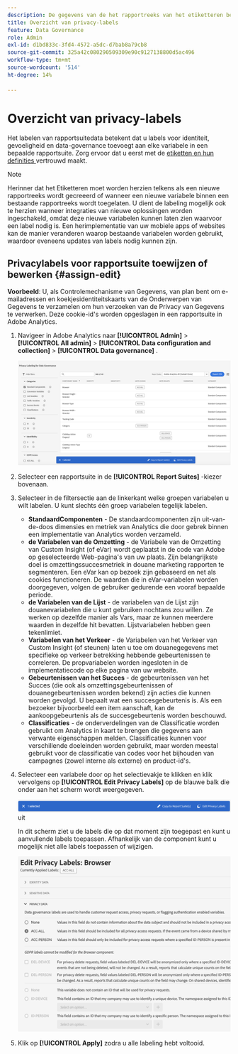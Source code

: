 ```yaml
---
description: De gegevens van de het rapportreeks van het etiketteren betekent dat u identiteit, gevoeligheid, en de etiketten van het gegevensbeheer aan elke variabele in een bepaalde rapportreeks toewijst.
title: Overzicht van privacy-labels
feature: Data Governance
role: Admin
exl-id: d1bd833c-3fd4-4572-a5dc-d7bab8a79cb8
source-git-commit: 325a42c080290509309e90c9127138800d5ac496
workflow-type: tm+mt
source-wordcount: '514'
ht-degree: 14%

---
```


# Overzicht van privacy-labels

Het labelen van rapportsuitedata betekent dat u labels voor identiteit, gevoeligheid en data-governance toevoegt aan elke variabele in een bepaalde rapportsuite. Zorg ervoor dat u eerst met de [ etiketten en hun definities ](/help/admin/tools/privacy-labeling/labels.md) vertrouwd maakt.

>[!NOTE]
>
>Herinner dat het Etiketteren moet worden herzien telkens als een nieuwe rapportreeks wordt gecreeerd of wanneer een nieuwe variabele binnen een bestaande rapportreeks wordt toegelaten. U dient de labeling mogelijk ook te herzien wanneer integraties van nieuwe oplossingen worden ingeschakeld, omdat deze nieuwe variabelen kunnen laten zien waarvoor een label nodig is. Een herimplementatie van uw mobiele apps of websites kan de manier veranderen waarop bestaande variabelen worden gebruikt, waardoor eveneens updates van labels nodig kunnen zijn.

## Privacylabels voor rapportsuite toewijzen of bewerken {#assign-edit}

**Voorbeeld**: U, als Controlemechanisme van Gegevens, van plan bent om e-mailadressen en koekjesidentiteitskaarts van de Onderwerpen van Gegevens te verzamelen om hun verzoeken van de Privacy van Gegevens te verwerken. Deze cookie-id&#39;s worden opgeslagen in een rapportsuite in Adobe Analytics.

1. Navigeer in Adobe Analytics naar **[!UICONTROL Admin]** > **[!UICONTROL All admin]** > **[!UICONTROL Data configuration and collection]** > **[!UICONTROL Data governance]** .

   ![ het etiketteren van de Privacy ](assets/privacy_rs_settings.png)

1. Selecteer een rapportsuite in de **[!UICONTROL Report Suites]** -kiezer bovenaan.

1. Selecteer in de filtersectie aan de linkerkant welke groepen variabelen u wilt labelen. U kunt slechts één groep variabelen tegelijk labelen.

   * **StandaardComponenten** - De standaardcomponenten zijn uit-van-de-doos dimensies en metriek van Analytics die door gebrek binnen een implementatie van Analytics worden verzameld.
   * **de Variabelen van de Omzetting** - de Variabele van de Omzetting van Custom Insight (of eVar) wordt geplaatst in de code van Adobe op geselecteerde Web-pagina&#39;s van uw plaats. Zijn belangrijkste doel is omzettingssuccesmetriek in douane marketing rapporten te segmenteren. Een eVar kan op bezoek zijn gebaseerd en net als cookies functioneren. De waarden die in eVar-variabelen worden doorgegeven, volgen de gebruiker gedurende een vooraf bepaalde periode.
   * **de Variabelen van de Lijst** - de variabelen van de Lijst zijn douanevariabelen die u kunt gebruiken nochtans zou willen. Ze werken op dezelfde manier als Vars, maar ze kunnen meerdere waarden in dezelfde hit bevatten. Lijstvariabelen hebben geen tekenlimiet.
   * **Variabelen van het Verkeer** - de Variabelen van het Verkeer van Custom Insight (of steunen) laten u toe om douanegegevens met specifieke op verkeer betrekking hebbende gebeurtenissen te correleren. De propvariabelen worden ingesloten in de implementatiecode op elke pagina van uw website.
   * **Gebeurtenissen van het Succes** - de gebeurtenissen van het Succes (die ook als omzettingsgebeurtenissen of douanegebeurtenissen worden bekend) zijn acties die kunnen worden gevolgd. U bepaalt wat een succesgebeurtenis is. Als een bezoeker bijvoorbeeld een item aanschaft, kan de aankoopgebeurtenis als de succesgebeurtenis worden beschouwd.
   * **Classificaties** - de onderverdelingen van de Classificatie worden gebruikt om Analytics in kaart te brengen die gegevens aan verwante eigenschappen melden. Classificaties kunnen voor verschillende doeleinden worden gebruikt, maar worden meestal gebruikt voor de classificatie van codes voor het bijhouden van campagnes (zowel interne als externe) en product-id&#39;s.

1. Selecteer een variabele door op het selectievakje te klikken en klik vervolgens op **[!UICONTROL Edit Privacy Labels]** op de blauwe balk die onder aan het scherm wordt weergegeven.

   ![ geeft ](assets/edit-label.png) uit

   In dit scherm ziet u de labels die op dat moment zijn toegepast en kunt u aanvullende labels toepassen. Afhankelijk van de component kunt u mogelijk niet alle labels toepassen of wijzigen.

   ![ Toegepaste etiketten ](assets/edit-labels2.png)

1. Klik op **[!UICONTROL Apply]** zodra u alle labeling hebt voltooid.

